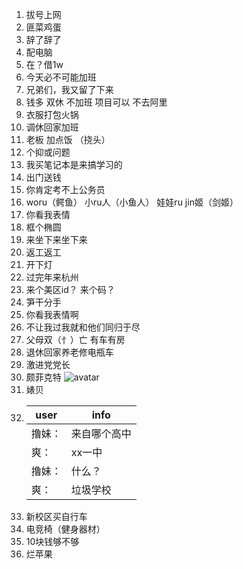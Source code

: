 1. 拔号上网
2. 匪菜鸡蛋
3. 辞了辞了
4. 配电脑
5. 在？借1w
6. 今天必不可能加班
7. 兄弟们，我又留了下来
8. 钱多  双休  不加班  项目可以  不去阿里
9. 衣服打包火锅
10. 调休回家加班
11. 老板 加点饭 （挠头）
12. 个抑或问题
13. 我买笔记本是来搞学习的
14. 出门送钱
15. 你肯定考不上公务员
16. woru（鳄鱼）  小ru人（小鱼人） 娃娃ru  jin姬（剑姬）
17. 你看我表情
18. 框个椭圆
19. 来坐下来坐下来
20. 返工返工
21. 开下灯
22. 过完年来杭州
23. 来个美区id？ 来个码？
24. 笋干分手
25. 你看我表情啊
26. 不让我过我就和他们同归于尽
27. 父母双（忄）亡 有车有房
28. 退休回家养老修电瓶车
29. 激进党党长
30. 颇菲克特
![avatar](https://user-images.githubusercontent.com/38839213/156115683-dcd747b5-6865-48bb-ab7c-451ebb6ef507.gif)
31. 婊贝 
32. | user   | info   |
    |--------| ----  |
    | 撸妹： | 来自哪个高中 |
    | 爽：  | xx一中   | 
    | 撸妹： | 什么？    |
    | 爽：  | 垃圾学校   |
33. 新校区买自行车
34. 电竞椅（健身器材）
35. 10块钱够不够
36. 烂苹果
